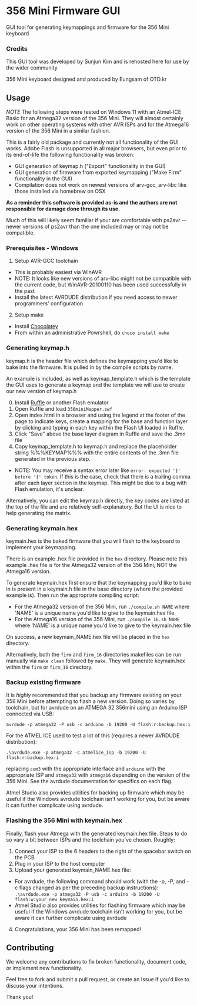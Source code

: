 # 356 Mini Firmware GUI

GUI tool for generating keymappings and firmware for the 356 Mini keyboard

### Credits

This GUI tool was developed by Sunjun Kim and is rehosted here for use by the wider community

356 Mini keyboard designed and produced by Eungsam of OTD.kr


## Usage

*NOTE* The following steps were tested on Windows 11 with an Atmel-ICE Basic for an Atmega32 version of the 356 Mini.
They will almost certainly work on other operating systems with other AVR ISPs and for the Atmega16 version of the 356 Mini in a similar fashion.

This is a fairly old package and currently not all functionality of the GUI works. Adobe Flash is unsupported in all major browsers, but even prior
to its end-of-life the following functionality was broken:

* GUI generation of keymap.h ("Export" functionality in the GUI)
* GUI generation of firmware from exported keymapping ("Make Firm" functionality in the GUI)
* Compilation does not work on newest versions of arv-gcc, arv-libc like those installed via homebrew on OSX

**As a reminder this software is provided as-is and the authors are not responsible for damage done through its use.**

Much of this will likely seem familiar if your are comfortable with ps2avr -- newer versions of ps2avr than the one included may or may not be compatible.


### Prerequisites - Windows

1. Setup AVR-GCC toolchain
  * This is probably easiest via WinAVR
  * NOTE: It looks like new versions of arv-libc might not be compatible with the current code, but WinAVR-20100110 has been used successfully in the past
  * Install the latest AVRDUDE distribution if you need access to newer programmers' configuration
2. Setup make
  * Install [Chocolatey](https://chocolatey.org/)
  * From within an administrative Powrshell, do `choco install make`


### Generating keymap.h

keymap.h is the header file which defines the keymapping you'd like to bake into the firmware. It is pulled in by the compile scripts by name.

An example is included, as well as keymap_template.h which is the template the GUI uses to generate
a keymap and the template we will use to create our new version of keymap.h

0. Install [Ruffle](https://ruffle.rs/) or another Flash emulator
1. Open Ruffle and load `356miniMapper.swf`
2. Open index.html in a browser and using the legend at the footer of the page to indicate keys, create a mapping for the base and function layer by clicking and typing in each key within the Flash UI loaded in Ruffle.
3. Click "Save" above the base layer diagram in Ruffle and save the .3mn file
4. Copy keymap_template.h to keymap.h and replace the placeholder string %%%KEYMAP%%% with the entire contents of the .3mn file generated in the previous step.
  * NOTE: You may receive a syntax error later like `error: expected '}' before '{' token`. If this is the case, check that there is a trailing comma after each layer section in the keymap. This might be due to a bug with Flash emulation, it's unclear.

Alternatively, you can edit the keymap.h directly, the key codes are listed at the top of the file and are relatively self-explanatory. But the UI is nice to help generating the matrix.


### Generating keymain.hex

keymain.hex is the baked firmware that you will flash to the keyboard to implement your keymapping.

There is an example .hex file provided in the `hex` directory. Please note this example .hex file is for the Atmega32 version of the 356 Mini, NOT the Atmega16 version.

To generate keymain.hex first ensure that the keymapping you'd like to bake in is present in a keymain.h file in the base directory (where the provided example is).
Then run the appropriate compiling script:

* For the Atmega32 version of the 356 Mini, run `./compile.sh NAME` where 'NAME' is a unique name you'd like to give to the keymain.hex file
* For the Atmega16 version of the 356 Mini, run `./compile_16.sh NAME` where 'NAME' is a unique name you'd like to give to the keymain.hex file

On success, a new keymain_NAME.hex file will be placed in the `hex` directory.

Alternatively, both the `firm` and `firm_16` directories makefiles can be run manually via `make clean` followed by `make`. They will generate keymain.hex within the `firm` or `firm_16` directory.


### Backup existing firmware

It is *highly* recommended that you backup any firmware existing on your 356 Mini before attempting to flash a new version. Doing so varies by toolchain, but for avrdude on an ATMEGA 32 356mini using an Arduino ISP connected via USB:

`avrdude -p atmega32 -P usb -c arduino -b 19200 -U flash:r:backup.hex:i`

For the ATMEL ICE used to test a lot of this (requires a newer AVRDUDE distribution):

`.\avrdude.exe -p atmega32 -c atmelice_isp -b 19200 -U flash:r:backup.hex:i`

replacing `com3` with the appropriate interface and `arduino` with the appropriate ISP and `atmega32` with `atmega16` depending on the version of the 356 Mini. See the avrdude documentation for specifics on each flag.

Atmel Studio also provides utilities for backing up firmware which may be useful if the Windows avrdude toolchain isn't working for you, but be aware it can further complicate using avrdude.


### Flashing the 356 Mini with keymain.hex

Finally, flash your Atmega with the generated keymain.hex file. Steps to do so vary a bit between ISPs and the toolchain you've chosen. Roughly:

1. Connect your ISP to the 6 headers to the right of the spacebar switch on the PCB
2. Plug in your ISP to the host computer
3. Upload your generated keymain_NAME.hex file:
  * For avrdude, the following command should work (with the -p, -P, and -c flags changed as per the preceding backup instructions): `.\avrdude.exe -p atmega32 -P usb -c arduino -b 19200 -U flash:w:your_new_keymain.hex:i`
  * Atmel Studio also provides utilities for flashing firmware which may be useful if the Windows avrdude toolchain isn't working for you, but be aware it can further complicate using avrdude
4. Congratulations, your 356 Mini has been remapped!


## Contributing

We welcome any contributions to fix broken functionality, document code, or implement new functionality.

Feel free to fork and submit a pull request, or create an Issue if you'd like to discuss your intentions.

Thank you!

